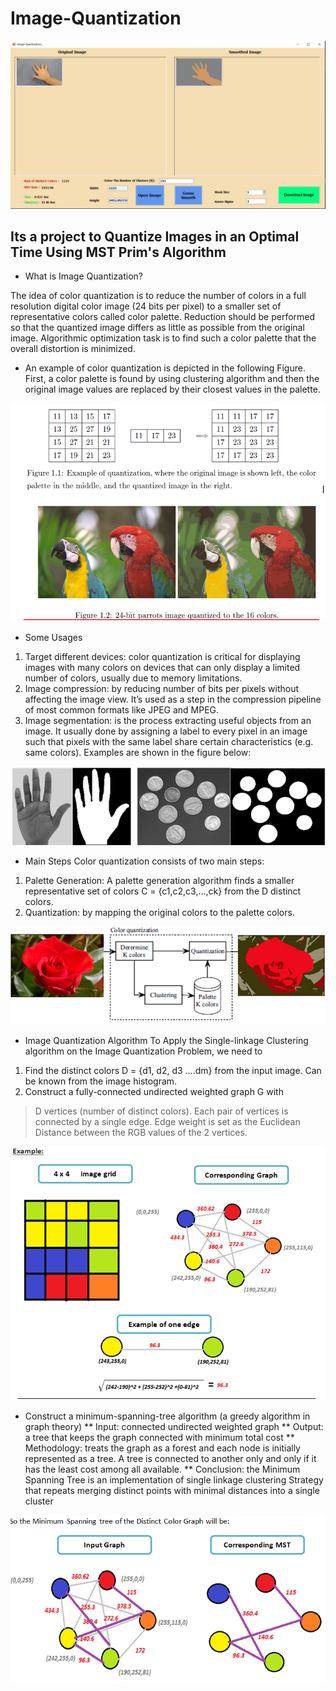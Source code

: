 # Image-Quantization

<p><img src="https://github.com/mo-musaad/Image-Quantization-/blob/main/Run.PNG" alt="Run image"></p>

## Its a project to Quantize Images in an Optimal Time Using MST Prim's Algorithm 

* What is Image Quantization?

The idea of color quantization is to reduce the number of colors in a full resolution digital color image (24 bits per pixel) to a smaller set of representative colors called color palette. Reduction should be performed so that the quantized image differs as little as possible from the original image. Algorithmic optimization task is to find such a color palette that the overall distortion is minimized. 

* An example of color quantization is depicted in the following Figure. First, a color palette is found by using clustering algorithm and then the original image values are replaced by their closest values in the palette. 
<p><img src="https://github.com/mo-musaad/Image-Quantization-/blob/main/Readpic/Capture1.PNG" alt="Run image"></p>

* Some Usages
1.	Target different devices: color quantization is critical for displaying images with many colors on devices that can only display a limited number of colors, usually due to memory limitations.
2.	Image compression: by reducing number of bits per pixels without affecting the image view. It’s used as a step in the compression pipeline of most common formats like JPEG and MPEG.
3.	Image segmentation: is the process extracting useful objects from an image. It usually done by assigning a label to every pixel in an image such that pixels with the same label share certain characteristics (e.g. same colors). Examples are shown in the figure below: 

<p><img src="https://github.com/mo-musaad/Image-Quantization-/blob/main/Readpic/Capture2.PNG" alt="Run image"></p>

* Main Steps
Color quantization consists of two main steps:
1.	Palette Generation:  A palette generation algorithm finds a smaller representative set of colors C = {c1,c2,c3,…,ck}  from the D distinct colors.
2.	Quantization: by mapping the original colors to the palette colors.

<p><img src="https://github.com/mo-musaad/Image-Quantization-/blob/main/Readpic/Capture3.PNG" alt="Run image"></p>

* Image Quantization Algorithm
To Apply the Single-linkage Clustering algorithm on the Image Quantization Problem, we need to
1.	Find the distinct colors D = {d1, d2, d3 ….dm} from the input image. Can be known from the image histogram.
2.	Construct a fully-connected undirected weighted graph G with
>D vertices (number of distinct colors). 
> Each pair of vertices is connected by a single edge. 
> Edge weight is set as the Euclidean Distance between the RGB values of the 2 vertices.

<p><img src="https://github.com/mo-musaad/Image-Quantization-/blob/main/Readpic/Capture4.PNG" alt="Run image"></p>

* Construct  a minimum-spanning-tree algorithm (a greedy algorithm in graph theory)
** Input: connected undirected weighted graph
** Output: a tree that keeps the graph connected with minimum total cost
** Methodology: treats the graph as a forest and each node is initially represented as a tree. A tree is connected to another only and only if it has the least cost among all available. 
** Conclusion: the Minimum Spanning Tree is an implementation of single linkage clustering Strategy that repeats merging distinct points with minimal distances into  a single cluster

<p><img src="https://github.com/mo-musaad/Image-Quantization-/blob/main/Readpic/Capture5.PNG" alt="Run image"></p>



